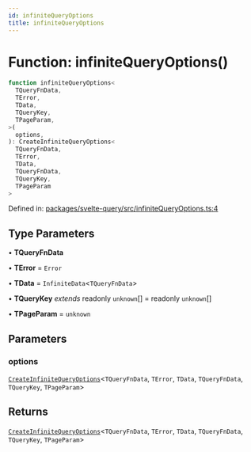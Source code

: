 ```yaml
---
id: infiniteQueryOptions
title: infiniteQueryOptions
---
```


<!-- DO NOT EDIT: this page is autogenerated from the type comments -->

# Function: infiniteQueryOptions()

```ts
function infiniteQueryOptions<
  TQueryFnData,
  TError,
  TData,
  TQueryKey,
  TPageParam,
>(
  options,
): CreateInfiniteQueryOptions<
  TQueryFnData,
  TError,
  TData,
  TQueryFnData,
  TQueryKey,
  TPageParam
>
```

Defined in: [packages/svelte-query/src/infiniteQueryOptions.ts:4](https://github.com/TanStack/query/blob/main/packages/svelte-query/src/infiniteQueryOptions.ts#L4)

## Type Parameters

• **TQueryFnData**

• **TError** = `Error`

• **TData** = `InfiniteData`\<`TQueryFnData`\>

• **TQueryKey** _extends_ readonly `unknown`[] = readonly `unknown`[]

• **TPageParam** = `unknown`

## Parameters

### options

[`CreateInfiniteQueryOptions`](../type-aliases/createinfinitequeryoptions.md)\<`TQueryFnData`, `TError`, `TData`, `TQueryFnData`, `TQueryKey`, `TPageParam`\>

## Returns

[`CreateInfiniteQueryOptions`](../type-aliases/createinfinitequeryoptions.md)\<`TQueryFnData`, `TError`, `TData`, `TQueryFnData`, `TQueryKey`, `TPageParam`\>
